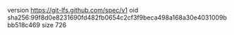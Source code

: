 version https://git-lfs.github.com/spec/v1
oid sha256:99f8d0e8231690fd482fb0654c2cf3f9beca498a168a30e4031009bbb518c469
size 726
